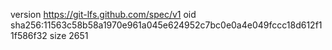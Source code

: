 version https://git-lfs.github.com/spec/v1
oid sha256:11563c58b58a1970e961a045e624952c7bc0e0a4e049fccc18d612f11f586f32
size 2651
